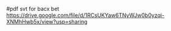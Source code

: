 #pdf svt for bacx bet
https://drive.google.com/file/d/1RCsUKYaw6TNyWJw0b0yzqi-XNMhHwb5x/view?usp=sharing
